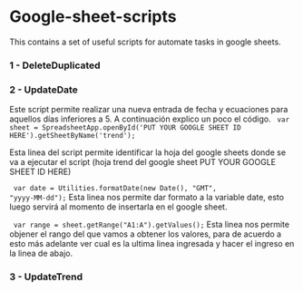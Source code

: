 # Google-sheet-scripts
This contains a set of useful scripts for automate tasks in google sheets.

<h3> 1 - DeleteDuplicated </h3>
<h3> 2 - UpdateDate </h3>
Este script permite realizar una nueva entrada de fecha y ecuaciones para aquellos días inferiores a 5. A continuación explico un poco el código.
<code> var sheet = SpreadsheetApp.openById('PUT YOUR GOOGLE SHEET ID HERE').getSheetByName('trend');</code>

Esta linea del script permite identificar la hoja del google sheets donde se va a ejecutar el script (hoja trend del google sheet PUT YOUR GOOGLE SHEET ID HERE)

<code>  var date = Utilities.formatDate(new Date(), "GMT", "yyyy-MM-dd");</code>
Esta linea nos permite dar formato a la variable date, esto luego servirá al momento de insertarla en el google sheet.

<code>  var range = sheet.getRange("A1:A").getValues();</code>
Esta linea nos permite objener el rango del que vamos a obtener los valores, para de acuerdo a esto más adelante ver cual es la ultima linea ingresada y hacer el ingreso en la linea de abajo.

<h3> 3 - UpdateTrend </h3>
